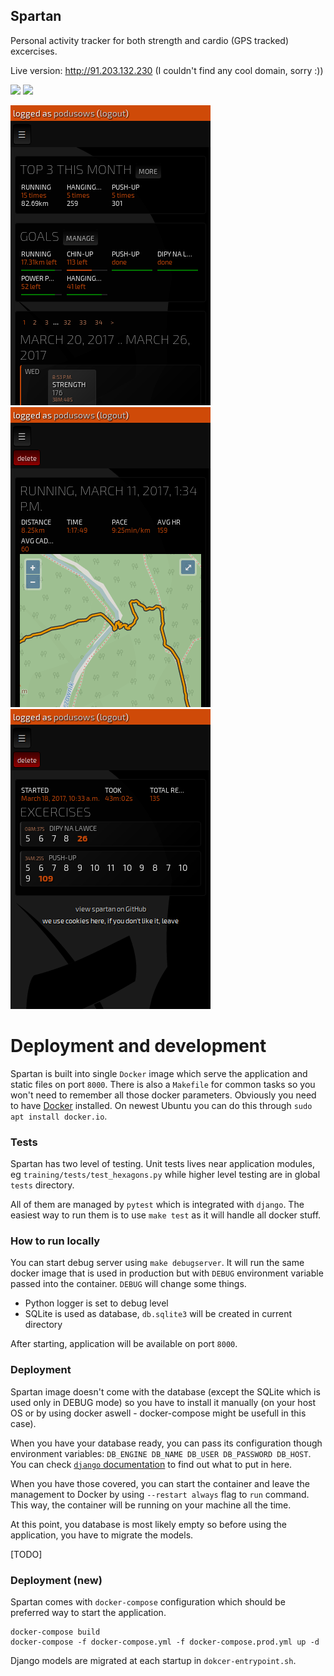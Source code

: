 Spartan
-------
Personal activity tracker for both strength and cardio (GPS tracked) excercises.

Live version: http://91.203.132.230 (I couldn't find any cool domain, sorry :))

<a href="https://travis-ci.org/podusowski/spartan"><img src="https://travis-ci.org/podusowski/spartan.svg?branch=master" /></a>
<a href="https://codeclimate.com/github/podusowski/spartan"><img src="https://codeclimate.com/github/podusowski/spartan/badges/gpa.svg" /></a>

<img src="screenshots/dashboard.png?raw=true" />
<img src="screenshots/gps_workout.png?raw=true" />
<img src="screenshots/strength_workout.png?raw=true" />


Deployment and development
==========================
Spartan is built into single `Docker` image which serve the application and static files on port `8000`. There is also a `Makefile` for common tasks so you won't need to remember all those docker parameters. Obviously you need to have [Docker](https://www.docker.com/) installed. On newest Ubuntu you can do this through `sudo apt install docker.io`.


### Tests
Spartan has two level of testing. Unit tests lives near application modules, eg `training/tests/test_hexagons.py` while higher level testing are in global `tests` directory.

All of them are managed by `pytest` which is integrated with `django`. The easiest way to run them is to use `make test` as it will handle all docker stuff.


### How to run locally
You can start debug server using `make debugserver`. It will run the same docker image that is used in production but with `DEBUG` environment variable passed into the container. `DEBUG` will change some things.

- Python logger is set to debug level
- SQLite is used as database, `db.sqlite3` will be created in current directory

After starting, application will be available on port `8000`.


### Deployment
Spartan image doesn't come with the database (except the SQLite which is used only in DEBUG mode) so you have to install it manually (on your host OS or by using docker aswell - docker-compose might be usefull in this case).

When you have your database ready, you can pass its configuration though environment variables: `DB_ENGINE DB_NAME DB_USER DB_PASSWORD DB_HOST`. You can check [`django` documentation](https://docs.djangoproject.com/en/2.0/ref/settings/#databases) to find out what to put in here.

When you have those covered, you can start the container and leave the management to Docker by using `--restart always` flag to `run` command. This way, the container will be running on your machine all the time.

At this point, you database is most likely empty so before using the application, you have to migrate the models.

[TODO]

### Deployment (new)

Spartan comes with `docker-compose` configuration which should be preferred way to start the application.

```
docker-compose build
docker-compose -f docker-compose.yml -f docker-compose.prod.yml up -d
```

Django models are migrated at each startup in `dokcer-entrypoint.sh`.
